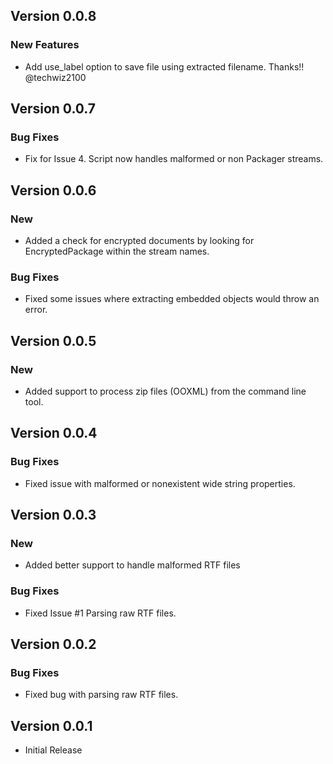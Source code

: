 
## Version 0.0.8

### New Features

 - Add use_label option to save file using extracted filename. Thanks!! @techwiz2100

## Version 0.0.7

### Bug Fixes
 - Fix for Issue 4. Script now handles malformed or non Packager streams.

## Version 0.0.6
### New
- Added a check for encrypted documents by looking for EncryptedPackage within the stream names.
### Bug Fixes
- Fixed some issues where extracting embedded objects would throw an error.

## Version 0.0.5
### New
- Added support to process zip files (OOXML) from the command line tool.

## Version 0.0.4
### Bug Fixes
- Fixed issue with malformed or nonexistent wide string properties.

## Version 0.0.3
### New
- Added better support to handle malformed RTF files
### Bug Fixes
- Fixed Issue #1 Parsing raw RTF files.

## Version 0.0.2
### Bug Fixes
 - Fixed bug with parsing raw RTF files.

## Version 0.0.1
 - Initial Release
